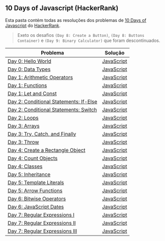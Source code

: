 ## 10 Days of Javascript (HackerRank)

Esta pasta contém todas as resoluções dos problemas de [10 Days of Javascript](https://www.hackerrank.com/domains/tutorials/10-days-of-javascript) do [HackerRank](https://www.hackerrank.com/).

> Exeto os desafios `(Day 8: Create a Button)`, `(Day 8: Buttons Container)` e `(Day 9: Binary Calculator)` que foram descontinuados.

| Problema                                                                                           | Solução                                    |
| -------------------------------------------------------------------------------------------------- | ------------------------------------------ |
| [Day 0: Hello World](https://www.hackerrank.com/challenges/js10-hello-world)                       | [JavaScript](./01-hello-world.js)          |
| [Day 0: Data Types](https://www.hackerrank.com/challenges/js10-data-types)                         | [JavaScript](./02-data-types.js)           |
| [Day 1: Arithmetic Operators](https://www.hackerrank.com/challenges/js10-arithmetic-operators)     | [JavaScript](./03-arithmetic-operators.js) |
| [Day 1: Functions](https://www.hackerrank.com/challenges/js10-function)                            | [JavaScript](./04-functions.js)            |
| [Day 1: Let and Const](https://www.hackerrank.com/challenges/js10-let-and-const)                   | [JavaScript](./05-let-and-const.js)        |
| [Day 2: Conditional Statements: If-Else](https://www.hackerrank.com/challenges/js10-if-else)       | [JavaScript](./06-if-else.js)              |
| [Day 2: Conditional Statements: Switch](https://www.hackerrank.com/challenges/js10-switch)         | [JavaScript](./07-switch.js)               |
| [Day 2: Loops](https://www.hackerrank.com/challenges/js10-loops)                                   | [JavaScript](./08-loops.js)                |
| [Day 3: Arrays](https://www.hackerrank.com/challenges/js10-arrays)                                 | [JavaScript](./09-arrays.js)               |
| [Day 3: Try, Catch, and Finally](https://www.hackerrank.com/challenges/js10-try-catch-and-finally) | [JavaScript](./10-try-catch-and-finaly.js) |
| [Day 3: Throw](https://www.hackerrank.com/challenges/js10-throw)                                   | [JavaScript](./11-throw.js)                |
| [Day 4: Create a Rectangle Object](https://www.hackerrank.com/challenges/js10-objects)             | [JavaScript](./12-objects.js)              |
| [Day 4: Count Objects](https://www.hackerrank.com/challenges/js10-count-objects)                   | [JavaScript](./13-count-objects.js)        |
| [Day 4: Classes](https://www.hackerrank.com/challenges/js10-class)                                 | [JavaScript](./14-class.js)                |
| [Day 5: Inheritance](https://www.hackerrank.com/challenges/js10-inheritance)                       | [JavaScript](./15-inheritance.js)          |
| [Day 5: Template Literals](https://www.hackerrank.com/challenges/js10-template-literals)           | [JavaScript](./16-template-literals.js)    |
| [Day 5: Arrow Functions](https://www.hackerrank.com/challenges/js10-arrows)                        | [JavaScript](./17-arrow-functions.js)      |
| [Day 6: Bitwise Operators](https://www.hackerrank.com/challenges/js10-bitwise)                     | [JavaScript](./18-bitwise.js)              |
| [Day 6: JavaScript Dates](https://www.hackerrank.com/challenges/js10-date)                         | [JavaScript](./19-date.js)                 |
| [Day 7: Regular Expressions I](https://www.hackerrank.com/challenges/js10-regexp-1)                | [JavaScript](./20-regexp-1.js)             |
| [Day 7: Regular Expressions II](https://www.hackerrank.com/challenges/js10-regexp-2)               | [JavaScript](./21-regexp-2.js)             |
| [Day 7: Regular Expressions III](https://www.hackerrank.com/challenges/js10-regexp-3)              | [JavaScript](./22-regexp-3.js)             |
